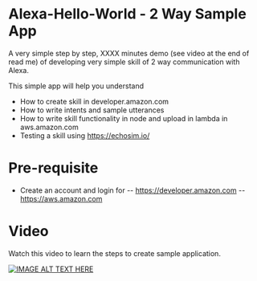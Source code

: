 # Alexa-Hello-World - 2 Way Sample App

A very simple step by step, XXXX minutes demo (see video at the end of read me) of developing very simple skill of 2 way communication with Alexa.

This simple app will help you understand
- How to create skill in developer.amazon.com
- How to write intents and sample utterances
- How to write skill functionality in node and upload in lambda in aws.amazon.com
- Testing a skill using https://echosim.io/

# Pre-requisite
- Create an account and login for
-- https://developer.amazon.com
-- https://aws.amazon.com

# Video
Watch this video to learn the steps to create sample application.

[![IMAGE ALT TEXT HERE](https://img.youtube.com/vi/6TQdwzztltc/0.jpg)](https://www.youtube.com/watch?v=6TQdwzztltc)
